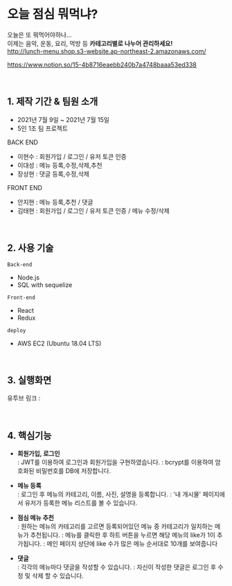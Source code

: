 # 오늘 점심 뭐먹냐?


오늘은 또 뭐먹어야하나...   
이제는 음악, 운동, 요리, 먹방 등 **카테고리별로 나누어 관리하세요!**   
http://lunch-menu.shop.s3-website.ap-northeast-2.amazonaws.com/

https://www.notion.so/15-4b8716eaebb240b7a4748baaa53ed338

<br>

## 1. 제작 기간 & 팀원 소개
- 2021년 7월 9일 ~ 2021년 7월 15일
- 5인 1조 팀 프로젝트

BACK END
  + 이현수 : 회원가입 / 로그인 / 유저 토큰 인증
  + 이대성 : 메뉴 등록,수정,삭제,추천
  + 장상현 : 댓글 등록,수정,삭제

FRONT END
  + 안지현 : 메뉴 등록,추천 /  댓글
  + 김태현 : 회원가입 / 로그인 / 유저 토큰 인증 / 메뉴 수정/삭제

<br>

## 2. 사용 기술
`Back-end`
- Node.js
- SQL with sequelize

`Front-end`
- React
- Redux


`deploy`
- AWS EC2 (Ubuntu 18.04 LTS)

<br>

## 3. 실행화면

유투브 링크 : 

<br>

## 4. 핵심기능

+ **회원가입, 로그인**   
  : JWT를 이용하여 로그인과 회원가입을 구현하였습니다.
  : bcrypt를 이용하여 암호화된 비밀번호를 DB에 저장합니다.
  
+ **메뉴 등록**   
  : 로그인 후 메뉴의 카테고리, 이름, 사진, 설명을 등록합니다.
  : '내 개시물' 페이지에서 유저가 등록한 메뉴 리스트를 볼 수 있습니다.

+ **점심 메뉴 추천**   
  : 원하는 메뉴의 카테고리를 고르면 등록되어있던 메뉴 중 카테고리가 일치하는 메뉴가 추천됩니다. 
  : 메뉴를 클릭한 후 하트 버튼을 누르면 해당 메뉴의 like가 1이 추가됩니다.
  : 메인 페이지 상단에 like 수가 많은 메뉴 순서대로 10개를 보여줍니다
  
+ **댓글**   
  : 각각의 메뉴마다 댓글을 작성할 수 있습니다.
  : 자신이 작성한 댓글은 로그인 후 수정 및 삭제 할 수 있습니다.
 

